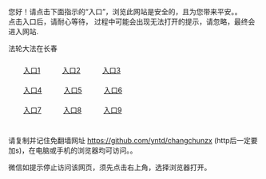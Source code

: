 您好！请点击下面指示的“入口”，浏览此网站是安全的，且为您带来平安。。 <br/>
点击入口后，请耐心等待， 过程中可能会出现无法打开的提示，请忽略，最终会进入网站. </br>

法轮大法在长春<br/>
<div style="padding:10px"><a style="margin:20px" target="_blank" href="https://d1tvjguhisx2f5.cloudfront.net/2Qpsp?ponvlrqr" id="ccLink1" rel="nofollow">入口1</a> <a target="_blank" style="margin:20px" href="https://dm77h5gqv8m26.cloudfront.net/2Qpsp?dvqctx" id="ccLink2" rel="nofollow">入口2</a> <a style="margin:20px" target="_blank" href="https://d1nfk3meaxect4.cloudfront.net/2Qpsp?nleplif" id="ccLink3" rel="nofollow">入口3</a></div>

<div style="padding:10px" ><a style="margin:20px" target="_blank" href="https://d1tvjguhisx2f5.cloudfront.net/2Qpsp?ponvlrqr" id="ccLink4" rel="nofollow">入口4</a> <a style="margin:20px" href="https://dm77h5gqv8m26.cloudfront.net/2Qpsp?dvqctx" target="_blank" id="ccLink5" rel="nofollow">入口5</a> <a style="margin:20px" href="https://d1nfk3meaxect4.cloudfront.net/2Qpsp?nleplif" target="_blank" id="ccLink6" rel="nofollow">入口6</a></div>

<div style="padding:10px"><a style="margin:20px" target="_blank" href="https://d1tvjguhisx2f5.cloudfront.net/2Qpsp?ponvlrqr" id="ccLink7" rel="nofollow">入口7</a> <a style="margin:20px" href="https://dm77h5gqv8m26.cloudfront.net/2Qpsp?dvqctx" target="_blank" id="ccLink8" rel="nofollow">入口8</a> <a style="margin:20px" target="_blank" href="https://d1nfk3meaxect4.cloudfront.net/2Qpsp?nleplif" id="ccLink9" rel="nofollow">入口9</a></div>

<br/>



请复制并记住免翻墙网址 https://github.com/yntd/changchunzx (http后一定要加s)，在电脑或手机的浏览器均可访问。。<br/>

微信如提示停止访问该网页，须先点击右上角，选择浏览器打开。
